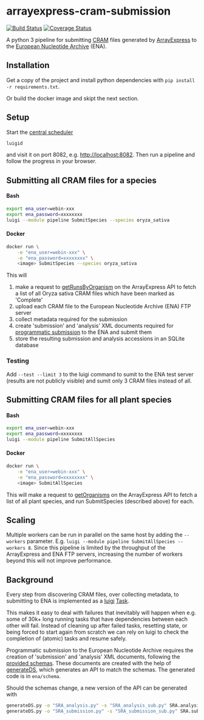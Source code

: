 # arrayexpress-cram-submission
[![Build Status](https://travis-ci.org/EnsemblGenomes/arrayexpress-cram-submission.svg?branch=master)](https://travis-ci.org/EnsemblGenomes/arrayexpress-cram-submission)
[![Coverage Status](https://coveralls.io/repos/github/EnsemblGenomes/arrayexpress-cram-submission/badge.svg?branch=master)](https://coveralls.io/github/EnsemblGenomes/arrayexpress-cram-submission?branch=master)

A python 3 pipeline for submitting [CRAM](http://www.ebi.ac.uk/ena/software/cram-toolkit) files generated by
[ArrayExpress](https://www.ebi.ac.uk/arrayexpress/) to the  [European Nucleotide Archive](http://www.ebi.ac.uk/ena) (ENA).

## Installation
Get a copy of the project and install python dependencies with `pip install -r requirements.txt`.

Or build the docker image and skipt the next section.

## Setup
Start the [central scheduler](http://luigi.readthedocs.io/en/stable/central_scheduler.html)
```bash
luigid
```
and visit it on port 8082, e.g. <http://localhost:8082>. Then run a pipeline and follow the progress in your browser.

## Submitting all CRAM files for a species
#### Bash
```bash
export ena_user=webin-xxx
export ena_password=xxxxxxxx
luigi --module pipeline SubmitSpecies --species oryza_sativa 
```

#### Docker
```bash
docker run \
	-e "ena_user=webin-xxx" \
	-e "ena_password=xxxxxxxx" \
	<image> SubmitSpecies --species oryza_sativa
```
 This will
 1. make a request to [getRunsByOrganism](http://www.ebi.ac.uk/fg/rnaseq/api/json/70/getRunsByOrganism/oryza_sativa) on the ArrayExpress API to fetch a list of all Oryza sativa CRAM files which have been marked as 'Complete'
 2. upload each CRAM file to the European Nucleotide Archive (ENA) FTP server
 3. collect metadata required for the submission
 4. create 'submission' and 'analysis' XML documents required for [programmatic submission](http://www.ebi.ac.uk/ena/submit/programmatic-submission) to the ENA and submit them
 5. store the resulting submission and analysis accessions in an SQLite database

### Testing
Add `--test --limit 3` to the luigi command to sumit to the ENA test server (results are not publicly visible) and sumit only 3 CRAM files instead of all.

## Submitting CRAM files for all plant species
#### Bash
```bash
export ena_user=webin-xxx
export ena_password=xxxxxxxx
luigi --module pipeline SubmitAllSpecies
```

#### Docker
```bash
docker run \
	-e "ena_user=webin-xxx" \
	-e "ena_password=xxxxxxxx" \
	<image> SubmitAllSpecies
```

This will make a request to [getOrganisms](http://www.ebi.ac.uk/fg/rnaseq/api/json/70/getOrganisms/plants) on the ArrayExpress API to fetch a list of all plant species, and run SubmitSpecies (described above) for each.

## Scaling
Multiple workers can be run in parallel on the same host by adding the `--workers` parameter. E.g. `luigi --module pipeline SubmitAllSpecies --workers 8`. Since this pipeline is limited by the throughput of the ArrayExpress and ENA FTP servers, increasing the number of workers beyond this will not improve performance.

## Background
Every step from discovering CRAM files, over collecting metadata, to submitting to ENA is implemented as a
[luigi](https://github.com/spotify/luigi) [Task](http://luigi.readthedocs.io/en/stable/tasks.html).

This makes it easy to deal with failures that inevitably will happen when e.g. some of 30k+ long running tasks that have
dependencies between each other will fail. Instead of cleaning up after failed tasks, resetting state, or being forced to
 start again from scratch we can rely on luigi to check the completion of (atomic) tasks and resume safely.

Programmatic submission to the European Nucleotide Archive requires the creation of 'submission' and 'analysis' XML documents, following the [provided schemas](http://www.ebi.ac.uk/ena/submit/read-xml-format-1-5).
These documents are created with the help of [generateDS](http://www.davekuhlman.org/generateDS.html), which generates an API to match the schemas. The generated code is in `ena/schema`.

Should the schemas change, a new version of the API can be generated with
```bash
generateDS.py -o "SRA_analysis.py" -s "SRA_analysis_sub.py" SRA.analysis.xsd
generateDS.py -o "SRA_submission.py" -s "SRA_submission_sub.py" SRA.submission.xsd
```
